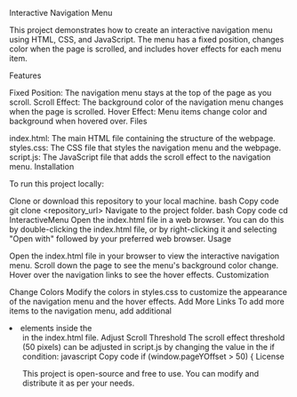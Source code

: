 Interactive Navigation Menu

This project demonstrates how to create an interactive navigation menu using HTML, CSS, and JavaScript. The menu has a fixed position, changes color when the page is scrolled, and includes hover effects for each menu item.

Features

Fixed Position: The navigation menu stays at the top of the page as you scroll.
Scroll Effect: The background color of the navigation menu changes when the page is scrolled.
Hover Effect: Menu items change color and background when hovered over.
Files

index.html: The main HTML file containing the structure of the webpage.
styles.css: The CSS file that styles the navigation menu and the webpage.
script.js: The JavaScript file that adds the scroll effect to the navigation menu.
Installation

To run this project locally:

Clone or download this repository to your local machine.
bash
Copy code
git clone <repository_url>
Navigate to the project folder.
bash
Copy code
cd InteractiveMenu
Open the index.html file in a web browser.
You can do this by double-clicking the index.html file, or by right-clicking it and selecting "Open with" followed by your preferred web browser.
Usage

Open the index.html file in your browser to view the interactive navigation menu.
Scroll down the page to see the menu's background color change.
Hover over the navigation links to see the hover effects.
Customization

Change Colors
Modify the colors in styles.css to customize the appearance of the navigation menu and the hover effects.
Add More Links
To add more items to the navigation menu, add additional <li> elements inside the <ul> in the index.html file.
Adjust Scroll Threshold
The scroll effect threshold (50 pixels) can be adjusted in script.js by changing the value in the if condition:
javascript
Copy code
if (window.pageYOffset > 50) {
License

This project is open-source and free to use. You can modify and distribute it as per your needs.
